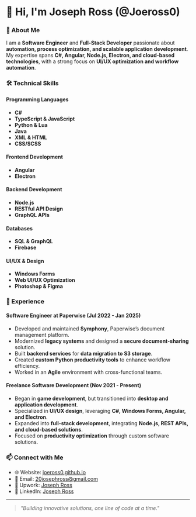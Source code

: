 # 👋 Hi, I'm Joseph Ross (@Joeross0)

### 🚀 About Me
I am a **Software Engineer** and **Full-Stack Developer** passionate about **automation, process optimization, and scalable application development**. My expertise spans **C#, Angular, Node.js, Electron, and cloud-based technologies**, with a strong focus on **UI/UX optimization and workflow automation**.

### 🛠️ Technical Skills

#### **Programming Languages**
- **C#**
- **TypeScript & JavaScript**
- **Python & Lua**
- **Java**
- **XML & HTML**
- **CSS/SCSS**

#### **Frontend Development**
- **Angular**
- **Electron**

#### **Backend Development**
- **Node.js**
- **RESTful API Design**
- **GraphQL APIs**

#### **Databases**
- **SQL & GraphQL**
- **Firebase**

#### **UI/UX & Design**
- **Windows Forms**
- **Web UI/UX Optimization**
- **Photoshop & Figma**

### 💼 Experience

#### **Software Engineer at Paperwise (Jul 2022 - Jan 2025)**
- Developed and maintained **Symphony**, Paperwise’s document management platform.
- Modernized **legacy systems** and designed a **secure document-sharing** solution.
- Built **backend services** for **data migration to S3 storage**.
- Created **custom Python productivity tools** to enhance workflow efficiency.
- Worked in an **Agile** environment with cross-functional teams.

#### **Freelance Software Development (Nov 2021 - Present)**
- Began in **game development**, but transitioned into **desktop and application development**.
- Specialized in **UI/UX design**, leveraging **C#, Windows Forms, Angular, and Electron**.
- Expanded into **full-stack development**, integrating **Node.js, REST APIs, and cloud-based solutions**.
- Focused on **productivity optimization** through custom software solutions.

### 📫 Connect with Me
- 🌐 Website: [joeross0.github.io](https://joeross0.github.io/)
- 📧 Email: [20josephross@gmail.com](mailto:20josephross@gmail.com)
- 💼 Upwork: [Joseph Ross](https://www.upwork.com/freelancers/~01878413bae6eac0a1)
- 🔗 LinkedIn: [Joseph Ross](https://www.linkedin.com/in/joseph-ross-461ab3200/)

---

> _"Building innovative solutions, one line of code at a time."_
